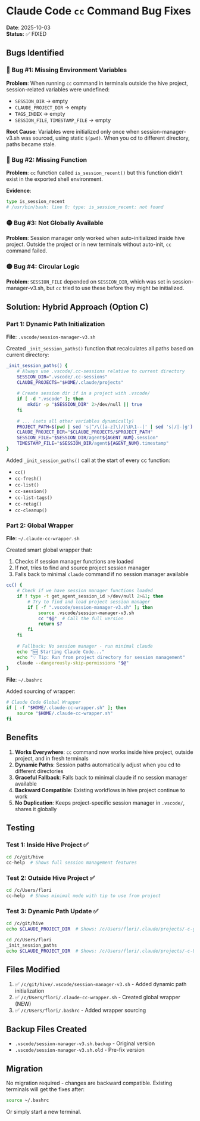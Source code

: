 # Claude Code `cc` Command Bug Fixes

**Date**: 2025-10-03  
**Status**: ✅ FIXED

## Bugs Identified

### 🔴 Bug #1: Missing Environment Variables
**Problem**: When running `cc` command in terminals outside the hive project, session-related variables were undefined:
- `SESSION_DIR` → empty
- `CLAUDE_PROJECT_DIR` → empty  
- `TAGS_INDEX` → empty
- `SESSION_FILE`, `TIMESTAMP_FILE` → empty

**Root Cause**: Variables were initialized only once when session-manager-v3.sh was sourced, using static `$(pwd)`. When you cd to different directory, paths became stale.

### 🔴 Bug #2: Missing Function
**Problem**: `cc` function called `is_session_recent()` but this function didn't exist in the exported shell environment.

**Evidence**:
```bash
type is_session_recent
# /usr/bin/bash: line 0: type: is_session_recent: not found
```

### 🟡 Bug #3: Not Globally Available
**Problem**: Session manager only worked when auto-initialized inside hive project. Outside the project or in new terminals without auto-init, `cc` command failed.

### 🟡 Bug #4: Circular Logic
**Problem**: `SESSION_FILE` depended on `SESSION_DIR`, which was set in session-manager-v3.sh, but `cc` tried to use these before they might be initialized.

## Solution: Hybrid Approach (Option C)

### Part 1: Dynamic Path Initialization
**File**: `.vscode/session-manager-v3.sh`

Created `_init_session_paths()` function that recalculates all paths based on current directory:

```bash
_init_session_paths() {
    # Always use .vscode/.cc-sessions relative to current directory
    SESSION_DIR=".vscode/.cc-sessions"
    CLAUDE_PROJECTS="$HOME/.claude/projects"
    
    # Create session dir if in a project with .vscode/
    if [ -d ".vscode" ]; then
        mkdir -p "$SESSION_DIR" 2>/dev/null || true
    fi
    
    # ... (sets all other variables dynamically)
    PROJECT_PATH=$(pwd | sed 's|^/\([a-z]\)/|\U\1--|' | sed 's|/|-|g')
    CLAUDE_PROJECT_DIR="$CLAUDE_PROJECTS/$PROJECT_PATH"
    SESSION_FILE="$SESSION_DIR/agent${AGENT_NUM}.session"
    TIMESTAMP_FILE="$SESSION_DIR/agent${AGENT_NUM}.timestamp"
}
```

Added `_init_session_paths()` call at the start of every cc function:
- `cc()`
- `cc-fresh()`
- `cc-list()`
- `cc-session()`
- `cc-list-tags()`
- `cc-retag()`
- `cc-cleanup()`

### Part 2: Global Wrapper
**File**: `~/.claude-cc-wrapper.sh`

Created smart global wrapper that:
1. Checks if session manager functions are loaded
2. If not, tries to find and source project session manager
3. Falls back to minimal `claude` command if no session manager available

```bash
cc() {
    # Check if we have session manager functions loaded
    if ! type -t get_agent_session_id >/dev/null 2>&1; then
        # Try to find and load project session manager
        if [ -f ".vscode/session-manager-v3.sh" ]; then
            source .vscode/session-manager-v3.sh
            cc "$@"  # Call the full version
            return $?
        fi
    fi
    
    # Fallback: No session manager - run minimal claude
    echo "🆕 Starting Claude Code..."
    echo "💡 Tip: Run from project directory for session management"
    claude --dangerously-skip-permissions "$@"
}
```

**File**: `~/.bashrc`

Added sourcing of wrapper:
```bash
# Claude Code Global Wrapper
if [ -f "$HOME/.claude-cc-wrapper.sh" ]; then
    source "$HOME/.claude-cc-wrapper.sh"
fi
```

## Benefits

1. **Works Everywhere**: `cc` command now works inside hive project, outside project, and in fresh terminals
2. **Dynamic Paths**: Session paths automatically adjust when you cd to different directories
3. **Graceful Fallback**: Falls back to minimal claude if no session manager available
4. **Backward Compatible**: Existing workflows in hive project continue to work
5. **No Duplication**: Keeps project-specific session manager in `.vscode/`, shares it globally

## Testing

### Test 1: Inside Hive Project ✅
```bash
cd /c/git/hive
cc-help  # Shows full session management features
```

### Test 2: Outside Hive Project ✅
```bash
cd /c/Users/flori
cc-help  # Shows minimal mode with tip to use from project
```

### Test 3: Dynamic Path Update ✅
```bash
cd /c/git/hive
echo $CLAUDE_PROJECT_DIR  # Shows: /c/Users/flori/.claude/projects/-c-git-hive

cd /c/Users/flori
_init_session_paths
echo $CLAUDE_PROJECT_DIR  # Shows: /c/Users/flori/.claude/projects/-c-Users-flori
```

## Files Modified

1. ✅ `/c/git/hive/.vscode/session-manager-v3.sh` - Added dynamic path initialization
2. ✅ `/c/Users/flori/.claude-cc-wrapper.sh` - Created global wrapper (NEW)
3. ✅ `/c/Users/flori/.bashrc` - Added wrapper sourcing

## Backup Files Created

- `.vscode/session-manager-v3.sh.backup` - Original version
- `.vscode/session-manager-v3.sh.old` - Pre-fix version

## Migration

No migration required - changes are backward compatible. Existing terminals will get the fixes after:
```bash
source ~/.bashrc
```

Or simply start a new terminal.

